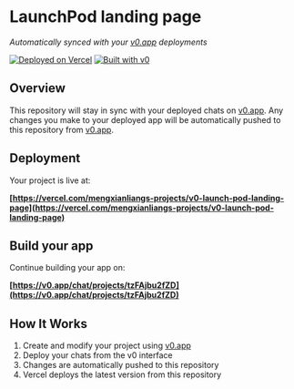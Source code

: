 # LaunchPod landing page

*Automatically synced with your [v0.app](https://v0.app) deployments*

[![Deployed on Vercel](https://img.shields.io/badge/Deployed%20on-Vercel-black?style=for-the-badge&logo=vercel)](https://vercel.com/mengxianliangs-projects/v0-launch-pod-landing-page)
[![Built with v0](https://img.shields.io/badge/Built%20with-v0.app-black?style=for-the-badge)](https://v0.app/chat/projects/tzFAjbu2fZD)

## Overview

This repository will stay in sync with your deployed chats on [v0.app](https://v0.app).
Any changes you make to your deployed app will be automatically pushed to this repository from [v0.app](https://v0.app).

## Deployment

Your project is live at:

**[https://vercel.com/mengxianliangs-projects/v0-launch-pod-landing-page](https://vercel.com/mengxianliangs-projects/v0-launch-pod-landing-page)**

## Build your app

Continue building your app on:

**[https://v0.app/chat/projects/tzFAjbu2fZD](https://v0.app/chat/projects/tzFAjbu2fZD)**

## How It Works

1. Create and modify your project using [v0.app](https://v0.app)
2. Deploy your chats from the v0 interface
3. Changes are automatically pushed to this repository
4. Vercel deploys the latest version from this repository
